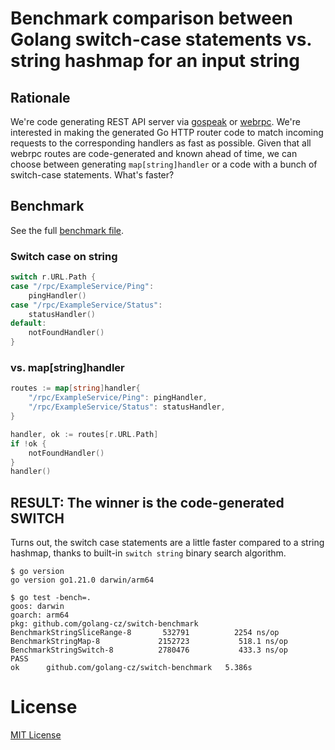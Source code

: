 # Benchmark comparison between Golang switch-case statements vs. string hashmap for an input string 

## Rationale
We're code generating REST API server via [gospeak](https://github.com/golang-cz/gospeak) or
[webrpc](https://github.com/webrpc/webrpc). We're interested in making the generated Go HTTP router code
to match incoming requests to the corresponding handlers as fast as possible. Given that all
webrpc routes are code-generated and known ahead of time, we can choose between generating
`map[string]handler` or a code with a bunch of switch-case statements. What's faster?

## Benchmark
See the full [benchmark file](./benchmark_test.go).

### Switch case on string
```go
switch r.URL.Path {
case "/rpc/ExampleService/Ping":
    pingHandler()
case "/rpc/ExampleService/Status":
    statusHandler()
default:
    notFoundHandler()
}
```

### vs. map[string]handler
```go
routes := map[string]handler{
    "/rpc/ExampleService/Ping": pingHandler,
    "/rpc/ExampleService/Status": statusHandler,
}

handler, ok := routes[r.URL.Path]
if !ok {
    notFoundHandler()
}
handler()
```

## RESULT: The winner is the code-generated SWITCH
Turns out, the switch case statements are a little faster compared to a string hashmap, thanks to built-in
`switch string` binary search algorithm.

```
$ go version
go version go1.21.0 darwin/arm64

$ go test -bench=.
goos: darwin
goarch: arm64
pkg: github.com/golang-cz/switch-benchmark
BenchmarkStringSliceRange-8   	  532791	      2254 ns/op
BenchmarkStringMap-8          	 2152723	       518.1 ns/op
BenchmarkStringSwitch-8       	 2780476	       433.3 ns/op
PASS
ok  	github.com/golang-cz/switch-benchmark	5.386s
```

# License
[MIT License](./LICENSE)
